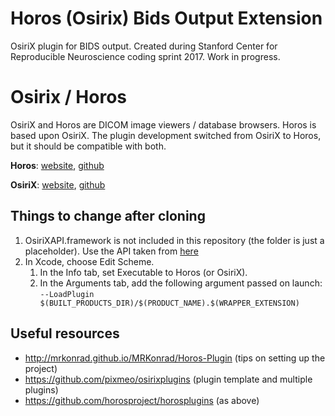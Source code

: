 # Horos (Osirix) Bids Output Extension
OsiriX plugin for BIDS output. Created during Stanford Center for Reproducible Neuroscience coding sprint 2017.
Work in progress.

# Osirix / Horos
OsiriX and Horos are DICOM image viewers / database browsers. Horos is based upon OsiriX. The plugin development switched from OsiriX to Horos, but it should be compatible with both.

**Horos**: [website](https://www.horosproject.org), [github](https://github.com/horosproject/horos)

**OsiriX**: [website](http://www.osirix-viewer.com), [github](https://github.com/pixmeo/osirix)

## Things to change after cloning
1. OsiriXAPI.framework is not included in this repository (the folder is just a placeholder).
Use the API taken from [here](https://github.com/pixmeo/osirixplugins/tree/develop/_help/MyNewPluginTemplate)
2. In Xcode, choose Edit Scheme.
   1. In the Info tab, set Executable to Horos (or OsiriX).
   2. In the Arguments tab, add the following argument passed on launch: `--LoadPlugin $(BUILT_PRODUCTS_DIR)/$(PRODUCT_NAME).$(WRAPPER_EXTENSION)`

## Useful resources
* http://mrkonrad.github.io/MRKonrad/Horos-Plugin (tips on setting up the project)
* https://github.com/pixmeo/osirixplugins (plugin template and multiple plugins)
* https://github.com/horosproject/horosplugins (as above)
